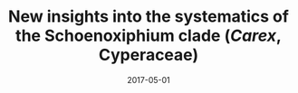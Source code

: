 ---
title: "New insights into the systematics of the Schoenoxiphium clade (<i>Carex</i>, Cyperaceae)"
collection: publications
permalink: /publication/Villaverde et al 2017 Int J Plant Sci
date: 2017-05-01
venue: 'International Journal of Plant Sciences'
paperurl: '/files/pdf/research/Villaverde et al 2017 Int J Plant Sci.pdf'
link: 'https://doi.org/10.1086/691144'
#code: 'http://doi.org/...'
#github: 'https://github.com/jimarcor/...'
#figshare: 'https://figshare.com/...'
citation: 'Villaverde T, Maguilla E, Escudero M, <B>Márquez-Corro JI</B>, Jiménez-Mejías P, Gehrke B, Martín-Bravo S, Luceño M. 2017. &quot;New insights into the systematics of the Schoenoxiphium clade (Carex, Cyperaceae)&quot; <i>International Journal of Plant Sciences</i> 178(4): 320-329. doi:10.1086/691144'
---